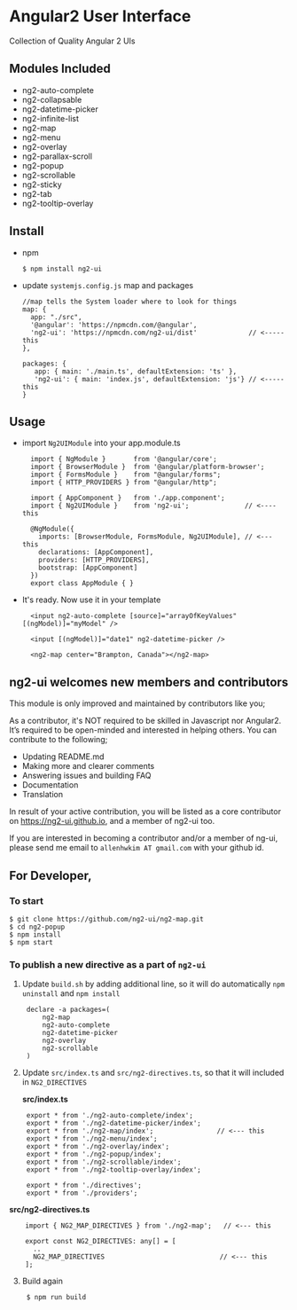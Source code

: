 # Angular2 User Interface

Collection of Quality Angular 2 UIs


## Modules Included

  * ng2-auto-complete
  * ng2-collapsable
  * ng2-datetime-picker
  * ng2-infinite-list
  * ng2-map
  * ng2-menu
  * ng2-overlay
  * ng2-parallax-scroll
  * ng2-popup
  * ng2-scrollable
  * ng2-sticky
  * ng2-tab
  * ng2-tooltip-overlay

## Install 

   * npm
   
         $ npm install ng2-ui

   * update `systemjs.config.js` map and packages
   
         //map tells the System loader where to look for things
         map: {
           app: "./src",
           '@angular': 'https://npmcdn.com/@angular',
           'ng2-ui': 'https://npmcdn.com/ng2-ui/dist'             // <----- this
         },
    
         packages: {
            app: { main: './main.ts', defaultExtension: 'ts' },
            'ng2-ui': { main: 'index.js', defaultExtension: 'js'} // <----- this
         }

## Usage

* import `Ng2UIModule` into your app.module.ts

        import { NgModule }       from '@angular/core';
        import { BrowserModule }  from '@angular/platform-browser';
        import { FormsModule }    from "@angular/forms";
        import { HTTP_PROVIDERS } from "@angular/http";

        import { AppComponent }   from './app.component';
        import { Ng2UIModule }    from 'ng2-ui';              // <---- this

        @NgModule({
          imports: [BrowserModule, FormsModule, Ng2UIModule], // <--- this
          declarations: [AppComponent],
          providers: [HTTP_PROVIDERS],
          bootstrap: [AppComponent]
        })
        export class AppModule { }

* It's ready. Now use it in your template

        <input ng2-auto-complete [source]="arrayOfKeyValues" [(ngModel)]="myModel" />
        
        <input [(ngModel)]="date1" ng2-datetime-picker /> 
        
        <ng2-map center="Brampton, Canada"></ng2-map>

## **ng2-ui** welcomes new members and contributors

This module is only improved and maintained by contributors like you;

As a contributor, it's NOT required to be skilled in Javascript nor Angular2. 
It’s required to be open-minded and interested in helping others.
You can contribute to the following;

  * Updating README.md
  * Making more and clearer comments
  * Answering issues and building FAQ
  * Documentation
  * Translation

In result of your active contribution, you will be listed as a core contributor
on https://ng2-ui.github.io, and a member of ng2-ui too.

If you are interested in becoming a contributor and/or a member of ng-ui,
please send me email to `allenhwkim AT gmail.com` with your github id. 


## For Developer,

### To start

    $ git clone https://github.com/ng2-ui/ng2-map.git
    $ cd ng2-popup
    $ npm install
    $ npm start


### To publish a new directive as a part of `ng2-ui`

1. Update `build.sh` by adding additional line, so it will do automatically `npm uninstall` and `npm install`

        declare -a packages=(
            ng2-map
            ng2-auto-complete
            ng2-datetime-picker
            ng2-overlay
            ng2-scrollable
        )

2. Update `src/index.ts` and `src/ng2-directives.ts`, so that it will included in `NG2_DIRECTIVES`

   **src/index.ts**

        export * from './ng2-auto-complete/index';
        export * from './ng2-datetime-picker/index';
        export * from './ng2-map/index';                // <--- this
        export * from './ng2-menu/index';
        export * from './ng2-overlay/index';
        export * from './ng2-popup/index';
        export * from './ng2-scrollable/index';
        export * from './ng2-tooltip-overlay/index';

        export * from './directives';
        export * from './providers';

  **src/ng2-directives.ts**

        import { NG2_MAP_DIRECTIVES } from './ng2-map';   // <--- this

        export const NG2_DIRECTIVES: any[] = [
          ..
          NG2_MAP_DIRECTIVES                             // <--- this
        ];

3. Build again
        
        $ npm run build

